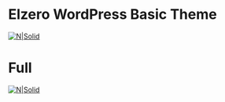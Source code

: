 # Elzero WordPress Basic Theme

[![N|Solid](https://scontent-cai1-1.xx.fbcdn.net/v/t1.0-9/17992292_10212526810623963_286353919297833869_n.jpg?oh=7e6fd97b89eb1356fe1841170123ffc1&oe=5A49D035)](https://goo.gl/B9jhma)

# Full
[![N|Solid](https://scontent-cai1-1.xx.fbcdn.net/v/t34.0-12/22052389_1833354473356261_1462902655_n.png?oh=f176a0b521bb18f0d7654cf4e0decdaa&oe=59CAFF7C)](https://goo.gl/B9jhma)

